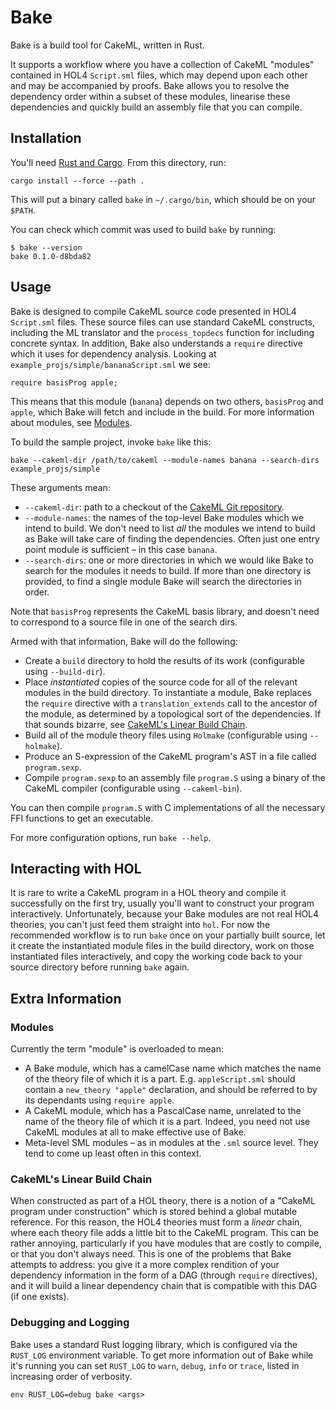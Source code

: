 Bake
====

Bake is a build tool for CakeML, written in Rust.

It supports a workflow where you have a collection of CakeML "modules" contained in HOL4
`Script.sml` files, which may depend upon each other and may be accompanied by proofs. Bake allows
you to resolve the dependency order within a subset of these modules, linearise these dependencies
and quickly build an assembly file that you can compile.

## Installation

You'll need [Rust and Cargo](https://www.rust-lang.org/). From this directory, run:

```
cargo install --force --path .
```

This will put a binary called `bake` in `~/.cargo/bin`, which should be on your `$PATH`.

You can check which commit was used to build `bake` by running:

```
$ bake --version
bake 0.1.0-d8bda82
```

## Usage

Bake is designed to compile CakeML source code presented in HOL4 `Script.sml`
files. These source files can use standard CakeML constructs, including the
ML translator and the `process_topdecs` function for including concrete syntax.
In addition, Bake also understands a `require` directive which it uses for
dependency analysis. Looking at `example_projs/simple/bananaScript.sml` we see:

```
require basisProg apple;
```

This means that this module (`banana`) depends on two others, `basisProg` and `apple`, which Bake
will fetch and include in the build. For more information about modules, see [Modules](#modules).

To build the sample project, invoke `bake` like this:

```
bake --cakeml-dir /path/to/cakeml --module-names banana --search-dirs example_projs/simple
```

These arguments mean:

* `--cakeml-dir`: path to a checkout of the [CakeML Git repository][cakeml-repo].
* `--module-names`: the names of the top-level Bake modules which we intend to build.
  We don't need to list _all_ the modules we intend to build as Bake will take care of finding the
  dependencies. Often just one entry point module is sufficient – in this case `banana`.
* `--search-dirs`: one or more directories in which we would like Bake to search for the modules it
  needs to build. If more than one directory is provided, to find a single module Bake will search
  the directories in order.

Note that `basisProg` represents the CakeML basis library, and doesn't need to correspond to a
source file in one of the search dirs.

Armed with that information, Bake will do the following:

* Create a `build` directory to hold the results of its work (configurable using `--build-dir`).
* Place _instantiated_ copies of the source code for all of the relevant modules in the build
  directory. To instantiate a module, Bake replaces the `require` directive with a
  `translation_extends` call to the ancestor of the module, as determined by a topological sort
  of the dependencies. If that sounds bizarre, see
  [CakeML's Linear Build Chain](#cakemls-linear-build-chain).
* Build all of the module theory files using `Holmake` (configurable using `--holmake`).
* Produce an S-expression of the CakeML program's AST in a file called `program.sexp`.
* Compile `program.sexp` to an assembly file `program.S` using a binary of the CakeML compiler
  (configurable using `--cakeml-bin`).

You can then compile `program.S` with C implementations of all the necessary FFI functions to get
an executable.

For more configuration options, run `bake --help`.

## Interacting with HOL

It is rare to write a CakeML program in a HOL theory and compile it successfully on the first try,
usually you'll want to construct your program interactively. Unfortunately, because your Bake
modules are not real HOL4 theories, you can't just feed them straight into `hol`. For now the
recommended workflow is to run `bake` once on your partially built source, let it create the
instantiated module files in the build directory, work on those instantiated files interactively,
and copy the working code back to your source directory before running `bake` again.

## Extra Information

### Modules

Currently the term "module" is overloaded to mean:

* A Bake module, which has a camelCase name which matches the name of the theory
  file of which it is a part. E.g. `appleScript.sml` should contain a `new_theory "apple"`
  declaration, and should be referred to by its dependants using `require apple`.
* A CakeML module, which has a PascalCase name, unrelated to the name of the theory
  file of which it is a part. Indeed, you need not use CakeML modules at all to make
  effective use of Bake.
* Meta-level SML modules – as in modules at the `.sml` source level. They tend to come up
  least often in this context.

### CakeML's Linear Build Chain

When constructed as part of a HOL theory, there is a notion of a "CakeML program under
construction" which is stored behind a global mutable reference. For this reason,
the HOL4 theories must form a _linear_ chain, where each theory file adds a little bit to the
CakeML program. This can be rather annoying, particularly if you have modules that are costly
to compile, or that you don't always need. This is one of the problems that Bake attempts to
address: you give it a more complex rendition of your dependency information in the form of a DAG
(through `require` directives), and it will build a linear dependency chain that is compatible
with this DAG (if one exists).

### Debugging and Logging

Bake uses a standard Rust logging library, which is configured via the `RUST_LOG` environment
variable. To get more information out of Bake while it's running you can set `RUST_LOG` to `warn`,
`debug`, `info` or `trace`, listed in increasing order of verbosity.

```
env RUST_LOG=debug bake <args>
```

[cakeml-repo]: https://github.com/CakeML/cakeml

